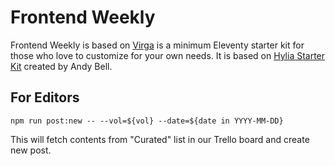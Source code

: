 # Frontend Weekly

Frontend Weekly is based on [Virga](https://github.com/frontendweekly/virga) is a minimum Eleventy starter kit for those who love to customize for your own needs. It is based on [Hylia Starter Kit](https://github.com/hankchizljaw/hylia) created by Andy Bell.

## For Editors

```
npm run post:new -- --vol=${vol} --date=${date in YYYY-MM-DD}
```

This will fetch contents from "Curated" list in our Trello board and create new post.

